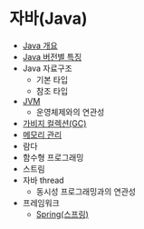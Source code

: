 # 자바(Java)

- [Java 개요](./contents/Java-Overview.md)
- [Java 버전별 특징](./contents/Java-feature-by-version.md)
- Java 자료구조
  - 기본 타입
  - 참조 타입
- [JVM](./contents/JVM.md)
  - 운영체제와의 연관성
- [가비지 컬렉션(GC)](./contents/Garbage-Collection.md)
- [메모리 관리](./contents/Java-memory-management.md)
- 람다
- 함수형 프로그래밍
- 스트림
- 자바 thread
  - 동시성 프로그래밍과의 연관성
- 프레임워크
  - [Spring(스프링)](./contents/Spring.md)
